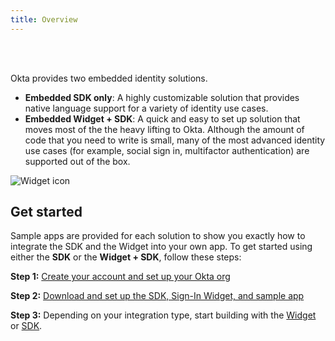 ```yaml
---
title: Overview
---
```


<ApiLifecycle access="ie" /><br>
<ApiLifecycle access="Limited GA" /><br>

<div class="oie-embedded-sdk">

Okta provides two embedded identity solutions.

* **Embedded SDK only**: A highly customizable solution that
   provides native language support for a variety of identity
   use cases.
* **Embedded Widget + SDK**: A quick and easy to set up solution that
   moves most of the the heavy lifting to Okta. Although the amount
   of code that you need to write is small, many of the most advanced
   identity use cases (for example, social sign in, multifactor authentication)
   are supported out of the box.

![Widget icon](/img/oie-embedded-sdk/embedded-solution-overview.png)

## Get started

Sample apps are provided for each solution to show you exactly how to integrate
the SDK and the Widget into your own app. To get started using either the
**SDK** or the **Widget + SDK**, follow these steps:

**Step 1:** [Create your account and set up your Okta org](/docs/guides/oie-embedded-common-org-setup/aspnet/main/)

**Step 2:** [Download and set up the SDK, Sign-In Widget, and sample app](/docs/guides/oie-embedded-common-download-setup-app/aspnet/main/)

**Step 3:** Depending on your integration type, start building with the [Widget](/docs/guides/oie-embedded-widget-overview/main/) or [SDK](/docs/guides/oie-embedded-sdk-overview/main/).

</div>
